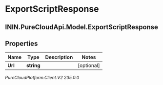 # ExportScriptResponse

## ININ.PureCloudApi.Model.ExportScriptResponse

## Properties

|Name | Type | Description | Notes|
|------------ | ------------- | ------------- | -------------|
| **Url** | **string** |  | [optional] |



_PureCloudPlatform.Client.V2 235.0.0_
